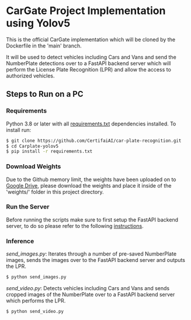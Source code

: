 # CarGate Project Implementation using Yolov5
This is the official CarGate implementation which will be cloned by the Dockerfile in the 'main' branch.

It will be used to detect vehicles including Cars and Vans and send the NumberPlate detections over to a FastAPI backend server which will perform the License Plate Recognition (LPR) and allow the access to authorized vehicles.

## Steps to Run on a PC
### Requirements

Python 3.8 or later with all [requirements.txt](https://github.com/CertifaiAI/car-plate-recognition/blob/main/Carplate-yolov5/requirements.txt) dependencies installed. To install run:

```bash
$ git clone https://github.com/CertifaiAI/car-plate-recognition.git
$ cd Carplate-yolov5
$ pip install -r requirements.txt
```

### Download Weights

Due to the Github memory limit, the weights have been uploaded on to [Google Drive](https://drive.google.com/drive/folders/1afPFDv9Fo0GW4W5ss6GWgBGX31iUmn4t), please download the weights and place it inside of the 'weights/' folder in this project directory.

### Run the Server

Before running the scripts make sure to first setup the FastAPI backend server, to do so please refer to the following [instructions](https://github.com/CertifaiAI/car-plate-recognition/blob/main/Backend-server/README.MD).

### Inference

*send_images.py*: Iterates through a number of pre-saved NumberPlate images, sends the images over to the FastAPI backend server and outputs the LPR. 

```bash
$ python send_images.py 
```

*send_video.py*: Detects vehicles including Cars and Vans and sends cropped images of the NumberPlate over to a FastAPI backend server which performs the LPR. 

 ```bash
$ python send_video.py
```

